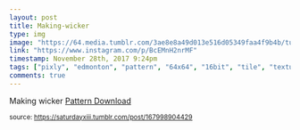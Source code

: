 ```yaml
---
layout: post
title: Making-wicker
type: img
image: "https://64.media.tumblr.com/3ae8e8a49d013e516d05349faa4f9b4b/tumblr_p05w8j5wQG1rtskmuo1_500.jpg"
link: "https://www.instagram.com/p/BcEMnH2nrMF"
timestamp: November 28th, 2017 9:24pm
tags: ["pixly", "edmonton", "pattern", "64x64", "16bit", "tile", "texture", "art"]
comments: true
---
```

Making wicker
<a href="https://photos.app.goo.gl/2JFeziVRJUFJUxP52" target="_blank">Pattern Download</a>
  
<small>source: https://saturdayxiii.tumblr.com/post/167998904429</small>
